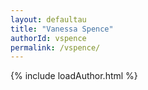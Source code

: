 ```yaml
---
layout: defaultau
title: "Vanessa Spence"
authorId: vspence
permalink: /vspence/
---
```

{% include loadAuthor.html %}
<script>
    $(document).ready(function(){
        showAuthorBio('{{ page.authorId }}');
   });
</script>
